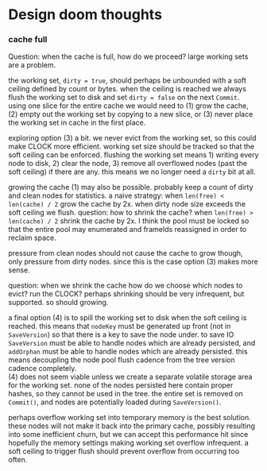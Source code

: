 # Design doom thoughts

### cache full

Question: when the cache is full, how do we proceed? large working sets are a problem.

the working set, `dirty = true`, should perhaps be unbounded with a soft ceiling defined by count or bytes.
when the ceiling is reached we always flush the working set to disk and set `dirty = false` on the next
`Commit`.   using one slice for the entire cache we would need to (1) grow the cache, (2) empty out the
working set by copying to a new slice, or (3) never place the working set in cache in the first place.

exploring option (3) a bit.  we never evict from the working set, so this could make CLOCK more efficient.
working set size should be tracked so that the soft ceiling can be enforced.  flushing the working set
means 1) writing every node to disk, 2) clear the node, 3) remove all overflowed nodes (past the soft
ceiling) if there are any.  this means we no longer need a `dirty` bit at all.

growing the cache (1) may also be possible.  probably keep a count of dirty and clean nodes for statistics.
a naive strategy: when `len(free) < len(cache) / 2` grow the cache by 2x.  when dirty node size exceeds
the soft ceiling we flush.  question: how to shrink the cache?  when `len(free) > len(cache) / 2` shrink
the cache by 2x.  I think the pool must be locked so that the entire pool may enumerated and frameIds
reassigned in order to reclaim space.

pressure from clean nodes should not cause the cache to grow though, only pressure from dirty nodes.
since this is the case option (3) makes more sense.

question: when we shrink the cache how do we choose which nodes to evict? run the CLOCK? perhaps shrinking
should be very infrequent, but supported. so should growing.

a final option (4) is to spill the working set to disk when the soft ceiling is reached.  this means that
`nodeKey` must be generated up front (not in `SaveVersion`) so that there is a key to save the node under.
to save IO `SaveVersion` must be able to handle nodes which are already persisted, and `addOrphan` must be
able to handle nodes which are already persisted.  this means decoupling the node pool flush cadence from
the tree version cadence completely.  
(4) does not seem viable unless we create a separate volatile storage area for the working set. none
of the nodes persisted here contain proper hashes, so they cannot be used in the tree.  the entire set is
removed on `Commit()`, and nodes are potentially loaded during `SaveVersion()`.

perhaps overflow working set into temporary memory is the best solution.  these nodes will not make it
back into the primary cache, possibly resulting into some inefficient churn, but we can accept this
performance hit since hopefully the memory settings making working set overflow infrequent. a soft ceiling
to trigger flush should prevent overflow from occurring too often.
